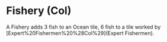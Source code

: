# Fishery (Col)

A Fishery adds 3 fish to an Ocean tile, 6 fish to a tile worked by [Expert%20Fishermen%20%28Col%29](Expert Fishermen).
